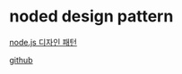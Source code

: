 # noded design pattern

<a href="https://www.aladin.co.kr/shop/wproduct.aspx?ItemId=170174305">node.js 디자인 패턴</a>

[github](https://github.com/PacktPublishing/Node.js_Design_Patterns_Second_Edition_Code)
